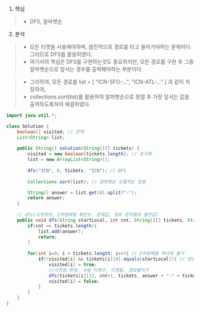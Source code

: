 1. 핵심
> - DFS, 알파벳순 

2. 분석
> - 모든 티켓을 사용해야하며, 점진적으로 경로를 타고 들어가야하는 문제이다. 그러므로 DFS를 활용하였다.
> - 여기서의 핵심은 DFS를 구현하는것도 중요하지만, 모든 경로를 구한 후 그중 알파벳순으로 앞서는 경우를 출력해야하는 부분이다.

> - 그리하여, 모든 경로를 list = [ "ICN-SFO-...", "ICN-ATL-..." ] 과 같이 저장하여,
> - collections.sort(list)를 활용하여 알파벳순으로 정렬 후 가장 앞서는 값을 출력하도록하여 해결하였다.

```java
import java.util.*;

class Solution {
    boolean[] visited; // 전역
    List<String> list;
    
    public String[] solution(String[][] tickets) {
        visited = new boolean[tickets.length]; // 초기화
        list = new ArrayList<String>(); 
        
        dfs("ICN", 0, tickets, "ICN"); // DFS
        
        Collections.sort(list); // 알파벳순 오름차순 정렬

        String[] answer = list.get(0).split("-");
        return answer;
    }
    
    // dfs(시작위치, 2차원배열 확인수, 문제값, 경로 문자열로 붙인값)
    public void dfs(String startLocal, int cnt, String[][] tickets, String answer) {
        if(cnt == tickets.length){
            list.add(answer);
            return;
        }
        
        for(int i=0; i < tickets.length; i++){ // 2차원배열 하나씩 돌기
            if(!visited[i] && tickets[i][0].equals(startLocal)){ // 방문안했고, 시작점이 같다면
                visited[i] = true;
                //시작점 변경, 사용 티켓수, 티켓들, 경로붙이기 
                dfs(tickets[i][1], cnt+1, tickets, answer + "-" + tickets[i][1]);    
                visited[i] = false;
            }
        }
    }
}
```
